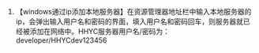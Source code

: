 1. 【windows通过ip添加本地服务器】在资源管理器地址栏中输入本地服务器的ip，会弹出输入用户名和密码的界面，填入用户名和密码回车，则服务器就已经被添加在网络中。HHYC服务器用户名/密码为：developer/HHYCdev123456